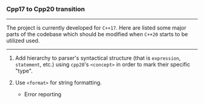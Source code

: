 ### Cpp17 to Cpp20 transition

-----------

The project is currently developed for `C++17`. Here are listed some major parts of the codebase which should be modified when `C++20` starts to be utilized used.

-------------

1. Add hierarchy to parser's syntactical structure  (that is `expression`, `statement`, etc.) using `cpp20`'s `<concept>` in order to mark their specific "type".

2. Use `<format>` for string formatting.
    - Error reporting

